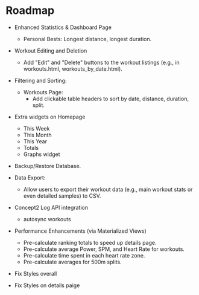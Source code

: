 # Roadmap
- Enhanced Statistics & Dashboard Page
    - Personal Bests: Longest distance, longest duration.

- Workout Editing and Deletion
    - Add "Edit" and "Delete" buttons to the workout listings (e.g., in workouts.html, workouts_by_date.html).

- Filtering and Sorting:
    - Workouts Page:
        - Add clickable table headers to sort by date, distance, duration, split.
        
- Extra widgets on Homepage
    - This Week 
    - This Month
    - This Year
    - Totals
    - Graphs widget
- Backup/Restore Database.
- Data Export:
    - Allow users to export their workout data (e.g., main workout stats or even detailed samples) to CSV.
- Concept2 Log API integration
    - autosync workouts
- Performance Enhancements (via Materialized Views)
    - Pre-calculate ranking totals to speed up details page.
    - Pre-calculate average Power, SPM, and Heart Rate for workouts.
    - Pre-calculate time spent in each heart rate zone.
    - Pre-calculate averages for 500m splits.
- Fix Styles overall
- Fix Styles on details paige